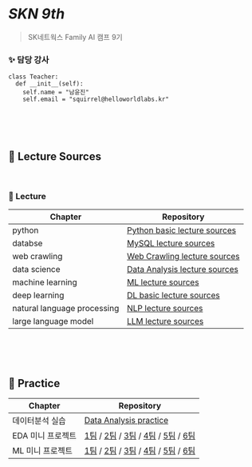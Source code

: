 # _SKN 9th_
> SK네트웍스 Family AI 캠프 9기

### ✨  담당 강사 
```
class Teacher:
  def __init__(self):
    self.name = "남윤진"
    self.email = "squirrel@helloworldlabs.kr"
```

<br><br><br>

## 🔎 Lecture Sources

<br>

### 🌟 Lecture

| Chapter | Repository |
| ------ | ------ |
| python | [Python basic lecture sources](https://github.com/Encore-SKN-9/python-basic) |
| databse | [MySQL lecture sources](https://github.com/Encore-SKN-9/sql.git) |
| web crawling | [Web Crawling lecture sources](https://github.com/Encore-SKN-9/web-crawling.git) |
| data science | [Data Analysis lecture sources](https://github.com/Encore-SKN-9/data-analysis.git) |
| machine learning | [ML lecture sources](https://github.com/Encore-SKN-9/machine-learning.git) |
| deep learning | [DL basic lecture sources](https://github.com/Encore-SKN-9/deep-learning-basic.git) |
| natural language processing | [NLP lecture sources](https://github.com/Encore-SKN-9/nlp) |
| large language model | [LLM lecture sources](https://github.com/Encore-SKN-9/llm.git) |

<br><br><br>

## 🔎 Practice

| Chapter | Repository |
| ------ | ------ |
| 데이터분석 실습 | [Data Analysis practice](https://github.com/Encore-SKN-9/data-analysis-practice.git)|
| EDA 미니 프로젝트 | [1팀](https://github.com/Encore-SKN-9/eda_1team) / [2팀](https://github.com/Encore-SKN-9/eda_2team) / [3팀](https://github.com/Encore-SKN-9/eda_3team) / [4팀](https://github.com/Encore-SKN-9/eda_4team) / [5팀](https://github.com/Encore-SKN-9/eda_5team) / [6팀](https://github.com/Encore-SKN-9/eda_6team) |
| ML 미니 프로젝트 | [1팀](https://github.com/Encore-SKN-9/ml_1team) / [2팀](https://github.com/Encore-SKN-9/ml_2team) / [3팀](https://github.com/Encore-SKN-9/ml_3team) / [4팀](https://github.com/Encore-SKN-9/ml_4team) / [5팀](https://github.com/Encore-SKN-9/ml_5team) / [6팀](https://github.com/Encore-SKN-9/ml_6team) |
